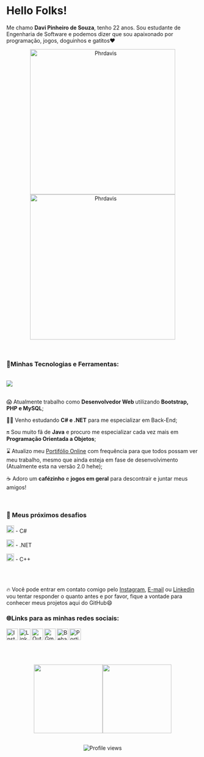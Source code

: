
<div display = "flex" flex-direction = "row">
  <h1>Hello Folks!</h1>
  <p>Me chamo <strong>Davi Pinheiro de Souza</strong>, tenho 22 anos. Sou estudante de Engenharia de Software e podemos dizer que sou apaixonado por programação, jogos, doguinhos e gatitos❤ </p>
  <p align="center">
    <img alt="Phrdavis" width="380" src="https://user-images.githubusercontent.com/105741181/232480834-da840e6d-c048-4103-89b9-fb23efb49ba5.gif">
    <img alt="Phrdavis" width="380" src="https://user-images.githubusercontent.com/105741181/232514614-209107fb-02c3-45ec-bf4d-52d119a1d015.gif">
  </p>
</div>

<div>
  <div>
    <br>
    <h3>🤖Minhas Tecnologias e Ferramentas:</h3>
    <div>
    <br>
      <img src="https://skillicons.dev/icons?i=html,css,js,jquery,bootstrap,php,java,spring,python,cs,mysql,azure,figma,vscode,git,github&theme=dark" />
    </div>
  </div>
</div>
<div>
  <br>
  <p>😱 Atualmente trabalho como <strong>Desenvolvedor Web </strong> utilizando <strong>Bootstrap, PHP e MySQL</strong>;</p>
  <p>🧑‍💻 Venho estudando <strong>C# e .NET</strong> para me especializar em Back-End;</p>
  <p>🔛 Sou muito fã de <strong>Java</strong> e procuro me especializar cada vez mais em <strong>Programação Orientada a Objetos</strong>;</p>
  <p>⌛️ Atualizo meu <a href="https://phrdavis.github.io/" target = "_blank">Portifólio Online</a> com frequência para que todos possam ver meu trabalho, mesmo que ainda esteja em fase de desenvolvimento (Atualmente esta na versão 2.0 hehe);</p>
  <p>☕ Adoro um <strong>cafézinho</strong> e <strong>jogos em geral</strong> para descontrair e juntar meus amigos!</p>
</div>
<div>
  <br> 
  <h3>🏅 Meus próximos desafios</h3>
  <div>
    <p>
      <img height="20" src="https://skillicons.dev/icons?i=cs" /> 
      - C# 
    </p>
    <p>
      <img height="20" src="https://skillicons.dev/icons?i=dotnet" /> 
      - .NET
    </p>
    <p>
      <img height="20" src="https://skillicons.dev/icons?i=cpp" /> 
      - C++
    </p>
  </div>
</div>
<div>
  <br>
  <br>
  <p>🔥 Você pode entrar em contato comigo pelo <a href="https://www.instagram.com/davip27/" target = "_blank">Instagram</a>, <a href="mailto:davipinheiro.dev@gmail.com?subject=Contact via Github Readme&body=Olá, tudo bem? Acessei seu GitHub e gostaria de entrar em contato!" target = "_blank">E-mail</a> ou <a href="https://www.linkedin.com/in/phrdavis/" target = "_blank">Linkedin</a> vou tentar responder o quanto antes e por favor, fique a vontade para conhecer meus projetos aqui do GitHub😄</p>
</div>




<div>
  <h3>🌐Links para as minhas redes sociais:</h3>
  <a href="https://www.instagram.com/davip27/"><img align="left" alt="Instagram" height="30" src="https://user-images.githubusercontent.com/105741181/186734770-a7dc1306-bb56-4012-96ee-4c8838a40b39.png" target="_blank" ></a>
  <a href="https://www.linkedin.com/in/phrdavis/"><img align="left" alt="Linkedin" height="30" src="https://user-images.githubusercontent.com/105741181/186735021-2a2cc3e4-8f94-44c2-9d72-a4206fd4538c.png" target="_blank" ></a>
  <a href=mailto:davipi_sou@hotmail.com><img align="left" alt="Outlook" height="30" src="https://user-images.githubusercontent.com/105741181/186936226-390add12-773e-4aa3-9cc2-d48dcbfafff2.png" target="_blank" ></a>
  <a href=mailto:davipinheiro.dev@gmail.com><img align="left" alt="Gmail" height="30" src="https://user-images.githubusercontent.com/105741181/186945008-37f0971d-dac1-45b6-ad16-5566ad16bdad.png"  target="_blank" >
  <a href=mailto:davipinheiro.dev@gmail.com><img align="left" alt="Behance" height="30" src="https://user-images.githubusercontent.com/105741181/225661024-b25e5788-ab5f-47fd-8320-e00a9c92cce1.png"  target="_blank" ></a>
  <a href="https://phrdavis.github.io/"><img align="left" alt="Portifólio" height="30" src="https://user-images.githubusercontent.com/105741181/230102095-193b4950-186b-4263-904f-bf1816ddaa01.png"  target="_blank" ></a><br><br>
</div>


  ##
  <br>
 <p align="center">
  <a href="https://github.com/Phrdavis"><img height="180em" src="https://github-readme-stats-eight-theta.vercel.app/api?username=Phrdavis&show_icons=true&theme=dracula&include_all_commits=true&count_private=true"/><img height="180em" src="https://github-readme-stats-eight-theta.vercel.app/api/top-langs/?username=Phrdavis&layout=compact&langs_count=8&theme=dracula"/></a>
  </p>
<div align = "center">

  ##
  
  
<p align="center"><img src="https://komarev.com/ghpvc/?username=Phrdavis&color=lightgrey" alt="Profile views"/></p>  

</div>
